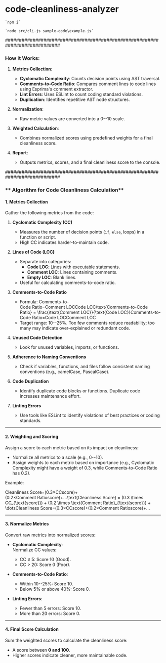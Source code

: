 # code-cleanliness-analyzer

```
`npm i`

`node src/cli.js sample-code\example.js`
```
############################################################################

### **How It Works:**

1.  **Metrics Collection**:

    -   **Cyclomatic Complexity**: Counts decision points using AST traversal.
    -   **Comments-to-Code Ratio**: Compares comment lines to code lines using Esprima's comment extractor.
    -   **Lint Errors**: Uses ESLint to count coding standard violations.
    -   **Duplication**: Identifies repetitive AST node structures.
2.  **Normalization**:

    -   Raw metric values are converted into a 0--10 scale.
3.  **Weighted Calculation**:

    -   Combines normalized scores using predefined weights for a final cleanliness score.
4.  **Report**:

    -   Outputs metrics, scores, and a final cleanliness score to the console.


############################################################################

### ** Algorithm for Code Cleanliness Calculation**

#### **1\. Metrics Collection**

Gather the following metrics from the code:

1.  **Cyclomatic Complexity (CC)**

    -   Measures the number of decision points (`if`, `else`, loops) in a function or script.
    -   High CC indicates harder-to-maintain code.
2.  **Lines of Code (LOC)**

    -   Separate into categories:
        -   **Code LOC**: Lines with executable statements.
        -   **Comment LOC**: Lines containing comments.
        -   **Empty LOC**: Blank lines.
    -   Useful for calculating comments-to-code ratio.
3.  **Comments-to-Code Ratio**

    -   Formula: Comments-to-Code Ratio=Comment LOCCode LOC\text{Comments-to-Code Ratio} = \frac{\text{Comment LOC}}{\text{Code LOC}}Comments-to-Code Ratio=Code LOCComment LOC​
    -   Target range: 10--25%. Too few comments reduce readability; too many may indicate over-explained or redundant code.
4.  **Unused Code Detection**

    -   Look for unused variables, imports, or functions.
5.  **Adherence to Naming Conventions**

    -   Check if variables, functions, and files follow consistent naming conventions (e.g., camelCase, PascalCase).
6.  **Code Duplication**

    -   Identify duplicate code blocks or functions. Duplicate code increases maintenance effort.
7.  **Linting Errors**

    -   Use tools like ESLint to identify violations of best practices or coding standards.

* * * * *

#### **2\. Weighting and Scoring**

Assign a score to each metric based on its impact on cleanliness:

-   Normalize all metrics to a scale (e.g., 0--10).
-   Assign weights to each metric based on importance (e.g., Cyclomatic Complexity might have a weight of 0.3, while Comments-to-Code Ratio has 0.2).

Example:

Cleanliness Score=(0.3×CCscore)+(0.2×Comment Ratioscore)+...\text{Cleanliness Score} = (0.3 \times CC_{\text{score}}) + (0.2 \times \text{Comment Ratio}_{\text{score}}) + \dotsCleanliness Score=(0.3×CCscore​)+(0.2×Comment Ratioscore​)+...

* * * * *

#### **3\. Normalize Metrics**

Convert raw metrics into normalized scores:

-   **Cyclomatic Complexity**:\
    Normalize CC values:

    -   CC ≤ 5: Score 10 (Good).
    -   CC > 20: Score 0 (Poor).
-   **Comments-to-Code Ratio**:

    -   Within 10--25%: Score 10.
    -   Below 5% or above 40%: Score 0.
-   **Linting Errors**:

    -   Fewer than 5 errors: Score 10.
    -   More than 20 errors: Score 0.

* * * * *

#### **4\. Final Score Calculation**

Sum the weighted scores to calculate the cleanliness score:

-   A score between **0 and 100**.
-   Higher scores indicate cleaner, more maintainable code.




